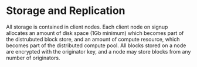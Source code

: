 # Storage and Replication

All storage is contained in client nodes. Each client node on signup allocates an amount of disk space (1Gb minimum) which becomes part of the distrubuted block store, and an amount of compute resource, which becomes part of the distributed compute pool. All blocks stored on a node are encrypted with the originator key, and a node may store blocks from any number of originators.